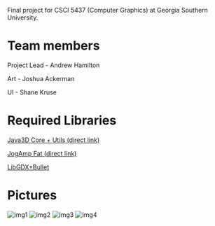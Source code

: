 Final project for CSCI 5437 (Computer Graphics) at Georgia Southern University.

# Team members
Project Lead - Andrew Hamilton

Art - Joshua Ackerman

UI - Shane Kruse

# Required Libraries
[Java3D Core + Utils (direct link)](http://jogamp.org/deployment/java3d/1.6.0-final/jogamp-java3d.7z)

[JogAmp Fat (direct link)](http://jogamp.org/deployment/jogamp-current/archive/jogamp-fat-all.7z)

[LibGDX+Bullet](https://libgdx.badlogicgames.com/old-site/releases/)

# Pictures
![img1](https://magaimg.net/img/7x81.png)
![img2](https://magaimg.net/img/7x82.png)
![img3](https://magaimg.net/img/7x83.png)
![img4](https://magaimg.net/img/7x84.png)
